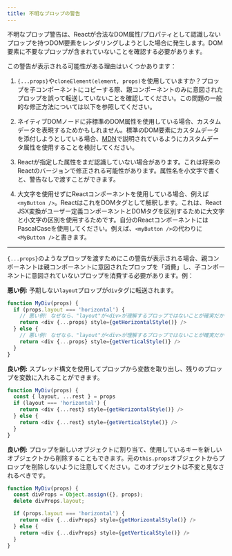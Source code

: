 ```yaml
---
title: 不明なプロップの警告
---
```


不明なプロップ警告は、Reactが合法なDOM属性/プロパティとして認識しないプロップを持つDOM要素をレンダリングしようとした場合に発生します。DOM要素に不要なプロップが含まれていないことを確認する必要があります。

この警告が表示される可能性がある理由はいくつかあります：

1. `{...props}`や`cloneElement(element, props)`を使用していますか？プロップを子コンポーネントにコピーする際、親コンポーネントのみに意図されたプロップを誤って転送していないことを確認してください。この問題の一般的な修正方法については以下を参照してください。

2. ネイティブDOMノードに非標準のDOM属性を使用している場合、カスタムデータを表現するためかもしれません。標準のDOM要素にカスタムデータを添付しようとしている場合、[MDN](https://developer.mozilla.org/en-US/docs/Web/Guide/HTML/Using_data_attributes)で説明されているようにカスタムデータ属性を使用することを検討してください。

3. Reactが指定した属性をまだ認識していない場合があります。これは将来のReactのバージョンで修正される可能性があります。属性名を小文字で書くと、警告なしで渡すことができます。

4. 大文字を使用せずにReactコンポーネントを使用している場合、例えば`<myButton />`。ReactはこれをDOMタグとして解釈します。これは、React JSX変換がユーザー定義コンポーネントとDOMタグを区別するために大文字と小文字の区別を使用するためです。自分のReactコンポーネントにはPascalCaseを使用してください。例えば、`<myButton />`の代わりに`<MyButton />`と書きます。

---

`{...props}`のようなプロップを渡すためにこの警告が表示される場合、親コンポーネントは親コンポーネントに意図されたプロップを「消費」し、子コンポーネントに意図されていないプロップを消費する必要があります。例：

**悪い例:** 予期しない`layout`プロップが`div`タグに転送されます。

```js
function MyDiv(props) {
  if (props.layout === 'horizontal') {
    // 悪い例! なぜなら、"layout"が<div>が理解するプロップではないことが確実だからです。
    return <div {...props} style={getHorizontalStyle()} />
  } else {
    // 悪い例! なぜなら、"layout"が<div>が理解するプロップではないことが確実だからです。
    return <div {...props} style={getVerticalStyle()} />
  }
}
```

**良い例:** スプレッド構文を使用してプロップから変数を取り出し、残りのプロップを変数に入れることができます。

```js
function MyDiv(props) {
  const { layout, ...rest } = props
  if (layout === 'horizontal') {
    return <div {...rest} style={getHorizontalStyle()} />
  } else {
    return <div {...rest} style={getVerticalStyle()} />
  }
}
```

**良い例:** プロップを新しいオブジェクトに割り当て、使用しているキーを新しいオブジェクトから削除することもできます。元の`this.props`オブジェクトからプロップを削除しないように注意してください。このオブジェクトは不変と見なされるべきです。

```js
function MyDiv(props) {
  const divProps = Object.assign({}, props);
  delete divProps.layout;

  if (props.layout === 'horizontal') {
    return <div {...divProps} style={getHorizontalStyle()} />
  } else {
    return <div {...divProps} style={getVerticalStyle()} />
  }
}
```